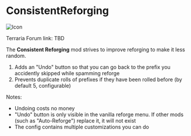 # ConsistentReforging

![Icon](https://raw.githubusercontent.com/direwolf420/ConsistentReforging/master/icon.png)

Terraria Forum link: TBD

The **Consistent Reforging** mod strives to improve reforging to make it less random.

1. Adds an "Undo" button so that you can go back to the prefix you accidently skipped while spamming reforge
2. Prevents duplicate rolls of prefixes if they have been rolled before (by default 5, configurable)

Notes:
* Undoing costs no money
* "Undo" button is only visible in the vanilla reforge menu. If other mods (such as "Auto-Reforge") replace it, it will not exist
* The config contains multiple customizations you can do
